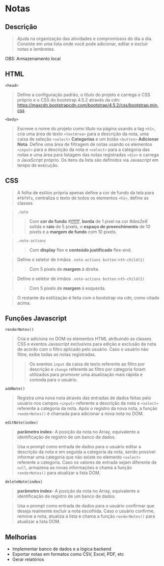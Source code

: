 # Notas

## Descrição
> Ajuda na organização das atividades e compromissos do dia a dia. Consiste em uma lista onde você pode adicionar, editar e excluir notas e lembretes.

OBS: Armazenamento local

## HTML

`<head>`
> Define a configuração padrão, o título do projeto e carrega o CSS próprio e o CSS do bootstrap 4.5.2 através da cdn: https://maxcdn.bootstrapcdn.com/bootstrap/4.5.2/css/bootstrap.min.css.

`<body>`
> Escreve o nome do projeto como título na página usando a tag `<h1>`, cria uma área de texto `<textArea>` para a descrição da nota, uma caixa de seleção `<select>` **Categorias** e um botão `<button>` **Adicionar Nota**. Define uma área de filtragem de notas usando os elementos `<input>` para a descrição da nota e `<select>` para a categoria das notas e uma área para listagem das notas registradas `<div>` e carrega o JavaScript próprio. Os itens da lista são definidos via Javascript em tempo de execução.

## CSS
> A folha de estilos própria apenas define a cor de fundo da tela para `#f8f9fa`, centraliza o texto de todos os elementos `<h1>`, define as classes 

>`.note` 
>>Com **cor de fundo** _#ffffff_, **borda** de 1 pixel na cor _#dee2e6_ solida e **raio** de 5 pixels, o **espaço de preenchimento** de 10 pixels e a **margem de fundo** com 10 pixels. 

> `.note-actions`
>> Com **display** flex e **conteúdo justificado** flex-end.

> Define o seletor de irmãos `.note-actions button:nth-child(1)`
>> Com 5 pixels de **margem** à direita.

> Define o seletor de irmãos `.note-actions button:nth-child(2)`
>> Com 5 pixels de **margem** à esquerda.

> O restante da estilização é feita com o bootstrap via cdn, como citado acima.

## Funções Javascript

`renderNotes()`
> Cria e adiciona no DOM os elementos HTML atribuindo as classes CSS e eventos Javascript exclusivos para edição e exclusão da nota de acordo com o filtro aplicado pelo usuário. Caso o usuário não filtre, exibe todas as notas registradas.
>> Os eventos `input` da caixa de texto referente ao filtro por descrição e `change` referente ao filtro por categoria foram utilizados para promover uma atualização mais rápida e comoda para o usuário.

`addNote()`
> Registra uma nova nota através das entradas de dados feitas pelo usuário nos campos `<input>` referente a descrição da nota e `<select>` referente a categoria da nota. Após o registro da nova nota, a função `renderNotes()` é chamada para adicionar a nova nota no DOM.

`editNote(index)`
> **parâmetro index**- A posição da nota no Array, equivalente a identificação de registro de um banco de dados.

> Usa o prompt como entrada de dados para o usuário editar a descrição da nota e em seguida a categoria da nota, sendo possível informar uma categoria que não existe no elemento `<select>` referente a categoria. Caso os valores de entrada sejam diferente de `null`, armazena as novas informações e chama a função `renderNotes()` para atualizar a lista DOM. 

`deleteNote(index)`
> **parâmetro index**- A posição da nota no Array, equivalente a identificação de registro de um banco de dados.

> Usa o prompt como entrada de dados para o usuário confirmar que deseja realmente excluir a nota escolhida. Caso o usuário confirme, remove a nota, atualiza a lista e chama a função `renderNotes()` para atualizar a lista DOM.

## Melhorias
* Implementar banco de dados e a lógica backend
* Exportar notas em formatos como CSV, Excel, PDF, etc
* Gerar relatórios